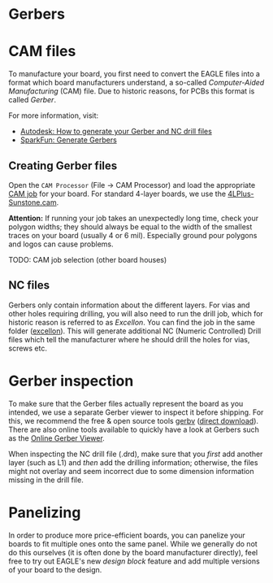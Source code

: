 Gerbers
=======

# CAM files

To manufacture your board, you first need to convert the EAGLE files into a format which board manufacturers understand, a so-called *Computer-Aided Manufacturing* (CAM) file. Due to historic reasons, for PCBs this format is called *Gerber*.

For more information, visit:
- [Autodesk: How to generate your Gerber and NC drill files](https://www.autodesk.com/products/eagle/blog/gerber-nc-drill-pcb-manufacturing-basics-1/)
- [SparkFun: Generate Gerbers](https://learn.sparkfun.com/tutorials/using-eagle-board-layout/generating-gerbers)

## Creating Gerber  files

Open the `CAM Processor` (File → CAM Processor) and load the appropriate [CAM job](../cam) for your board. For standard 4-layer boards, we use the [4LPlus-Sunstone.cam](../cam/4LPlus-Sunstone.cam).

**Attention:** If running your job takes an unexpectedly long time, check your polygon widths; they should always be equal to the width of the smallest traces on your board (usually 4 or 6 mil). Especially ground pour polygons and logos can cause problems.

TODO: CAM job selection (other board houses)

## NC files
Gerbers only contain information about the different layers. For vias and other holes requiring drilling, you will also need to run the drill job, which for historic reason is referred to as *Excellon*. You can find the job in the same folder ([excellon](../cam/excellon.cam)). This will generate additional NC (Numeric Controlled) Drill files which tell the manufacturer where he should drill the holes for vias, screws etc.

# Gerber inspection

To make sure that the Gerber files actually represent the board as you intended, we use a separate Gerber viewer to inspect it before shipping. For this, we recommend the free & open source tools [gerbv](http://gerbv.geda-project.org/) ([direct download](https://sourceforge.net/projects/gerbv/)). There are also online tools available to quickly have a look at Gerbers such as the [Online Gerber Viewer](http://www.gerber-viewer.com/).

When inspecting the NC drill file (.drd), make sure that you *first* add another layer (such as L1) and *then* add the drilling information; otherwise, the files might not overlay and seem incorrect due to some dimension information missing in the drill file.

# Panelizing

In order to produce more price-efficient boards, you can panelize your boards to fit multiple ones onto the same panel. While we generally do not do this ourselves (it is often done by the board manufacturer directly), feel free to try out EAGLE's new *design block* feature and add multiple versions of your board to the design.
